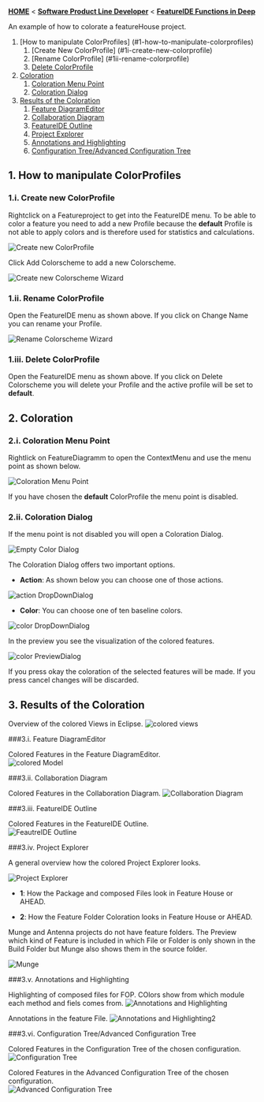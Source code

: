 <!-- Breadcrumb -->
[**HOME**](https://github.com/FeatureIDE/FeatureIDE/wiki) < [**Software Product Line Developer**](https://github.com/FeatureIDE/FeatureIDE/wiki/Software-Product-Line-Developer) < [**FeatureIDE Functions in Deep**](https://github.com/FeatureIDE/FeatureIDE/wiki/FeatureIDE-Functions-in-Deep)

<!-- Introduction -->

An example of how to colorate a featureHouse project.

<!-- Outline -->
1. [How to manipulate ColorProfiles] (#1-how-to-manipulate-colorprofiles)
	1. [Create New ColorProfile] (#1i-create-new-colorprofile)
	2. [Rename ColorProfile] (#1ii-rename-colorprofile)
	3. [Delete ColorProfile](#1iii-delete-colorprofile)
2. [Coloration](#2-coloration)
	1. [Coloration Menu Point](#2i-coloration-menu-point)
	2. [Coloration Dialog](#2ii-coloration-dialog)
3. [Results of the Coloration](#3-results-of-the-coloration)
	1. [Feature DiagramEditor](#3i-feature-diagrameditor)
	2. [Collaboration Diagram](#3ii-colaboration-diagram)
	3. [FeatureIDE Outline](#3iii-featureide-outline)
	4. [Project Explorer](#3iv-project-explorer)
	5. [Annotations and Highlighting](#3v-annotations-and-highlighting)
	6. [Configuration Tree/Advanced Configuration Tree](#3vi-configuration-tree/advanced-configuration-tree)


<!-- Content -->
## 1. How to manipulate ColorProfiles

### 1.i. Create new ColorProfile
Rightclick on a Featureproject to get into the FeatureIDE menu. To be able to color a feature you need to add a new Profile because the **default** Profile is not able to apply colors and is therefore used for statistics and calculations.
		
![Create new ColorProfile](https://raw.githubusercontent.com/wiki/FeatureIDE/FeatureIDE/Assets/Colors/DynamicMenuStructure.png)
		
Click Add Colorscheme to add a new Colorscheme.
		
![Create new Colorscheme Wizard](https://raw.githubusercontent.com/wiki/FeatureIDE/FeatureIDE/Assets/Colors/AddProfile.png)
		
### 1.ii. Rename ColorProfile

Open the FeatureIDE menu as shown above. If you click on Change Name you can rename your Profile.
		
![Rename Colorscheme Wizard](https://raw.githubusercontent.com/wiki/FeatureIDE/FeatureIDE/Assets/Colors/RenameProfile.png)
		
### 1.iii. Delete ColorProfile

Open the FeatureIDE menu as shown above. If you click on Delete Colorscheme you will delete your Profile and the active profile will be set to **default**.
		
## 2. Coloration
		
### 2.i. Coloration Menu Point

Rightlick on FeatureDiagramm to open the ContextMenu and use the menu point as shown below.
		
![Coloration Menu Point](https://raw.githubusercontent.com/wiki/FeatureIDE/FeatureIDE/Assets/Colors/ProfileColorMenu.png)
		
If you have chosen the **default** ColorProfile the menu point is disabled.
		
### 2.ii. Coloration Dialog

If the menu point is not disabled you will open a Coloration Dialog. 

![Empty Color Dialog](https://raw.githubusercontent.com/wiki/FeatureIDE/FeatureIDE/Assets/Colors/EmptyColorDialog.png)
		 
The Coloration Dialog offers two important options. 
		 
* **Action**: As shown below you can choose one of those actions. 
		 
![action DropDownDialog](https://raw.githubusercontent.com/wiki/FeatureIDE/FeatureIDE/Assets/Colors/actionDropDownDialog.png)
		  
* **Color**: You can choose one of ten baseline colors.
		 
![color DropDownDialog](https://raw.githubusercontent.com/wiki/FeatureIDE/FeatureIDE/Assets/Colors/colorDropDownDialog.png)
		 
In the preview you see the visualization of the colored features.
		 
![color PreviewDialog](https://raw.githubusercontent.com/wiki/FeatureIDE/FeatureIDE/Assets/Colors/colorPreviewDialog.png)
		 
If you press okay the coloration of the selected features will be made.
If you press cancel changes will be discarded.
		 
## 3. Results of the Coloration

Overview of the colored Views in Eclipse.
![colored views](https://raw.githubusercontent.com/wiki/FeatureIDE/FeatureIDE/Assets/Colors/coloredViews.png)
		
###3.i. Feature DiagramEditor

Colored Features in the Feature DiagramEditor.
<br>
![colored Model](https://raw.githubusercontent.com/wiki/FeatureIDE/FeatureIDE/Assets/Colors/coloredModel.png)

###3.ii. Collaboration Diagram

Colored Features in the Collaboration Diagram.
![Collaboration Diagram](https://raw.githubusercontent.com/wiki/FeatureIDE/FeatureIDE/Assets/Colors/FH_colordiagram_red_green.png)

###3.iii. FeatureIDE Outline

Colored Features in the FeatureIDE Outline.
<br>
![FeautreIDE Outline](https://raw.githubusercontent.com/wiki/FeatureIDE/FeatureIDE/Assets/Colors/FIDEOutline.png)

###3.iv. Project Explorer

A general overview how the colored Project Explorer looks.

![Project Explorer](https://raw.githubusercontent.com/wiki/FeatureIDE/FeatureIDE/Assets/Colors/FH_explorer_overview.png)

* **1**: How the Package and composed Files look in Feature House or AHEAD.

* **2**: How the Feature Folder Coloration looks in Feature House or AHEAD.

Munge and Antenna projects do not have feature folders. The Preview which kind of Feature is included in which File or Folder is only shown in the Build Folder but Munge also shows them in the source folder.

![Munge](https://raw.githubusercontent.com/wiki/FeatureIDE/FeatureIDE/Assets/Colors/ProjectExplorer_Munge.png)

###3.v. Annotations and Highlighting

Highlighting of composed files for FOP. COlors show from which module each method and fiels comes from.
![Annotations and Highlighting](https://raw.githubusercontent.com/wiki/FeatureIDE/FeatureIDE/Assets/Colors/FOP_background_code.png)

Annotations in the feature File.
![Annotations and Highlighting2](https://raw.githubusercontent.com/wiki/FeatureIDE/FeatureIDE/Assets/Colors/FeatureAnnotation.png)

###3.vi. Configuration Tree/Advanced Configuration Tree		

Colored Features in the Configuration Tree of the chosen configuration.
![Configuration Tree](https://raw.githubusercontent.com/wiki/FeatureIDE/FeatureIDE/Assets/Colors/configTree.png)

Colored Features in the Advanced Configuration Tree of the chosen configuration.
<br>
![Advanced Configuration Tree](https://raw.githubusercontent.com/wiki/FeatureIDE/FeatureIDE/Assets/Colors/advancedConfigTree.png)
		 